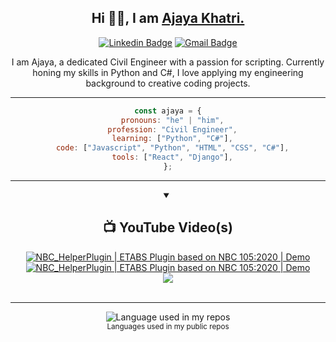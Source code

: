 
<div align="center">

## Hi 👋🏻, I am [Ajaya Khatri. ](https://ajayakhatri.com.np/) 

[![Linkedin Badge](https://img.shields.io/badge/-ajayakhatri-blue?style=flat-square&logo=Linkedin&logoColor=white&link=https://www.linkedin.com/in/ajayakhatri/)](https://www.linkedin.com/in/ajayakhatri/)
[![Gmail Badge](https://img.shields.io/badge/-me@ajayakhatri.com-c14438?style=flat-square&logo=Gmail&logoColor=white&link=mailto:mrajayakhatri@gmail.com)](mailto:me@ajayakhatri.com)
<br/>

<p>I am Ajaya, a dedicated Civil Engineer with a passion for scripting. Currently honing my skills in Python and C#, I love applying my engineering background to creative coding projects.
</p>

------
```javascript
const ajaya = {
  pronouns: "he" | "him",
  profession: "Civil Engineer",
  learning: ["Python", "C#"],
  code: ["Javascript", "Python", "HTML", "CSS", "C#"],
  tools: ["React", "Django"],
};
```
----


<details open>
<summary><h2>📺 YouTube Video(s)</h2></summary>
<!-- BEGIN YOUTUBE-CARDS -->
<a href="https://www.youtube.com/watch?v=fxL4WN_YIY4"><img src="https://ytcards.demolab.com/?id=fxL4WN_YIY4&title=NBC_HelperPlugin+|+ETABS+Plugin+based+on+NBC+105:2020+|+Demo&lang=en&background_color=%230d1117&title_color=%23ffffff&stats_color=%23dedede&max_title_lines=2&width=250&border_radius=5&duration=118" alt="NBC_HelperPlugin | ETABS Plugin based on NBC 105:2020 | Demo
" title="NBC_HelperPlugin | ETABS Plugin based on NBC 105:2020 | Demo
"></a>
<a href="https://www.youtube.com/watch?v=q1yYABC7Nis"><img src="https://ytcards.demolab.com/?id=q1yYABC7Nis&title=The+Beam+Calculator+App+-+Capstone+Project+submission+[CS50W]&lang=en&background_color=%230d1117&title_color=%23ffffff&stats_color=%23dedede&max_title_lines=2&width=250&border_radius=5&duration=298" alt="NBC_HelperPlugin | ETABS Plugin based on NBC 105:2020 | Demo
" title="The Beam Calculator App - Capstone Project submission [CS50W]"></a>
<!-- END YOUTUBE-CARDS -->
<br/>
  <a href="https://www.youtube.com/channel/UCHYjmkXfTYPS18B6vOhnTPA?sub_confirmation=1"><img src="https://custom-icon-badges.demolab.com/badge/-Subscribe-red?style=for-the-badge&logo=video&logoColor=white"/></a>
</details>

<br />

---
<img width="" src="https://github-readme-stats.vercel.app/api/top-langs/?username=ajayakhatri&layout=compact&hide_title=1&card_width=300" alt="Language used in my repos" />
<br />
<small>Languages used in my public repos</small>

</div>

